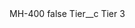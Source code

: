 <?xml version="1.0" encoding="UTF-8"?>
<CustomMetadata xmlns="http://soap.sforce.com/2006/04/metadata" xmlns:xsi="http://www.w3.org/2001/XMLSchema-instance" xmlns:xsd="http://www.w3.org/2001/XMLSchema">
    <label>MH-400</label>
    <protected>false</protected>
    <values>
        <field>Tier__c</field>
        <value xsi:type="xsd:string">Tier 3</value>
    </values>
</CustomMetadata>
